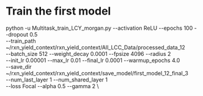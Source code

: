 # Train the first model
python -u Multitask_train_LCY_morgan.py --activation ReLU --epochs 100 --dropout 0.5 \
    --train_path ~/rxn_yield_context/rxn_yield_context/All_LCC_Data/processed_data_12 \
    --batch_size 512 --weight_decay 0.0001 --fpsize 4096 --radius 2 \
    --init_lr 0.00001 --max_lr 0.01 --final_lr 0.0001 --warmup_epochs 4.0 \
    --save_dir ~/rxn_yield_context/rxn_yield_context/save_model/first_model_12_final_3 \
    --num_last_layer 1 --num_shared_layer 1 \
    --loss Focal --alpha 0.5 --gamma 2 \
